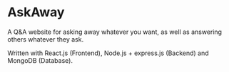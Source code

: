 # AskAway
A Q&A website for asking away whatever you want, as well as answering others whatever they ask.

Written with React.js (Frontend), Node.js + express.js (Backend) and MongoDB (Database).
